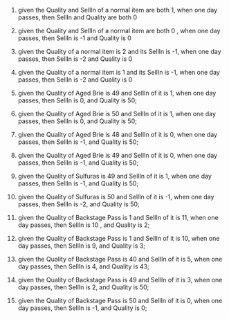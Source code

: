 1. given the Quality and SellIn of a normal item are both 1, when one day passes, then SellIn and Quality are both 0
2. given the Quality and SellIn of a normal item are both 0 , when one day passes, then SellIn is -1 and Quality is 0
3. given the Quality of a normal item is 2 and its SellIn is -1, when one day passes, then SellIn is -2 and Quality is 0
4. given the Quality of a normal item is 1 and its SellIn is -1, when one day passes, then SellIn is -2 and Quality is 0

5. given the Quality of Aged Brie is 49 and SellIn of it is 1, when one day passes, then SellIn is 0, and Quality is 50;
6. given the Quality of Aged Brie is 50 and SellIn of it is 1, when one day passes, then SellIn is 0, and Quality is 50; 
7. given the Quality of Aged Brie is 48 and SellIn of it is 0, when one day passes, then SellIn is -1, and Quality is 50;
8. given the Quality of Aged Brie is 49 and SellIn of it is 0, when one day passes, then SellIn is -1, and Quality is 50;

9. given the Quality of Sulfuras is 49 and SellIn of it is 1, when one day passes, then SellIn is -1, and Quality is 50;
10. given the Quality of Sulfuras is 50 and SellIn of it is -1, when one day passes, then SellIn is -2, and Quality is 50;

11. given the Quality of Backstage Pass is 1 and SellIn of it is 11, when one day passes, then SellIn is 10 , and Quality is 2;
12. given the Quality of Backstage Pass is 1 and SellIn of it is 10, when one day passes, then SellIn is 9, and Quality is 3;
13. given the Quality of Backstage Pass is 40 and SellIn of it is 5, when one day passes, then SellIn is 4, and Quality is 43;
14. given the Quality of Backstage Pass is 49 and SellIn of it is 3, when one day passes, then SellIn is 2, and Quality is 50;
15. given the Quality of Backstage Pass is 50 and SellIn of it is 0, when one day passes, then SellIn is -1, and Quality is 0;



